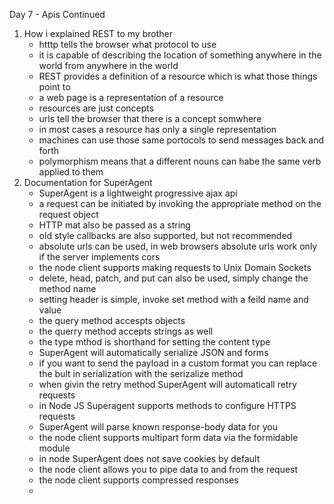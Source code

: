 Day 7 - Apis Continued
  1. How i explained REST to my brother
     - htttp tells the browser what protocol to use 
     - it is capable of describing the location of something anywhere in the world from anywhere in the world
     - REST provides a definition of a resource which is what those things point to
     - a web page is a representation of a resource
     - resources are just concepts
     - urls tell the browser that there is a concept somwhere
     - in most cases a resource has only a single representation
     - machines can use those same portocols to send messages back and forth
     - polymorphism means that a different nouns can habe the same verb applied to them
  2. Documentation for SuperAgent
     - SuperAgent is a lightweight progressive ajax api
     - a request can be initiated by invoking the appropriate method on the request object
     - HTTP mat also be passed as a string
     - old style callbacks are also supported, but not recommended
     - absolute urls can be used, in web browsers absolute urls work only if the server implements cors
     - the node client supports making requests to Unix Domain Sockets
     - delete, head, patch, and put can also be used, simply change the method name
     - setting header is simple, invoke set method with a feild name and value 
     - the query method accespts objects
     - the querry method accepts strings as well
     - the type mthod is shorthand for setting the content type
     - SuperAgent will automatically serialize JSON and forms
     - if you want to send the payload in a custom format you can replace the bult in serialization with the serizalize method
     - when givin the retry method SuperAgent will automaticall retry requests
     - in Node JS Superagent supports methods to configure HTTPS requests
     - SuperAgent will parse known response-body data for you
     - the node client supports multipart form data via the formidable module
     - in node SuperAgent does not save cookies by default
     - the node client allows you to pipe data to and from the request
     - the node client supports compressed responses
     - 
